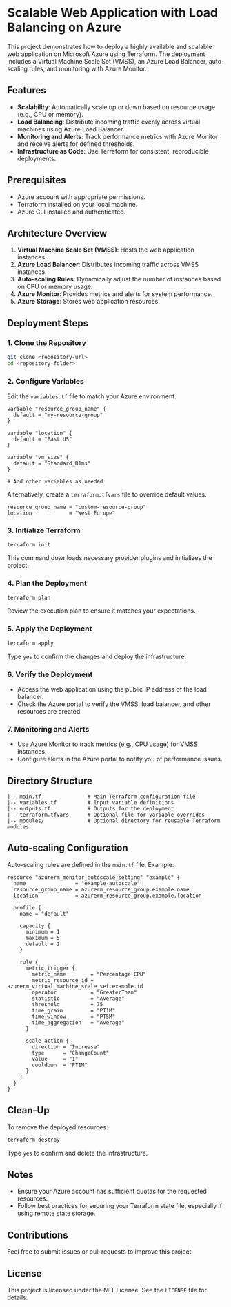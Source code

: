 # Scalable Web Application with Load Balancing on Azure

This project demonstrates how to deploy a highly available and scalable web application on Microsoft Azure using Terraform. The deployment includes a Virtual Machine Scale Set (VMSS), an Azure Load Balancer, auto-scaling rules, and monitoring with Azure Monitor.

## Features
- **Scalability**: Automatically scale up or down based on resource usage (e.g., CPU or memory).
- **Load Balancing**: Distribute incoming traffic evenly across virtual machines using Azure Load Balancer.
- **Monitoring and Alerts**: Track performance metrics with Azure Monitor and receive alerts for defined thresholds.
- **Infrastructure as Code**: Use Terraform for consistent, reproducible deployments.

## Prerequisites
- Azure account with appropriate permissions.
- Terraform installed on your local machine.
- Azure CLI installed and authenticated.

## Architecture Overview
1. **Virtual Machine Scale Set (VMSS)**: Hosts the web application instances.
2. **Azure Load Balancer**: Distributes incoming traffic across VMSS instances.
3. **Auto-scaling Rules**: Dynamically adjust the number of instances based on CPU or memory usage.
4. **Azure Monitor**: Provides metrics and alerts for system performance.
5. **Azure Storage**: Stores web application resources.

## Deployment Steps

### 1. Clone the Repository
```bash
git clone <repository-url>
cd <repository-folder>
```

### 2. Configure Variables
Edit the `variables.tf` file to match your Azure environment:
```hcl
variable "resource_group_name" {
  default = "my-resource-group"
}

variable "location" {
  default = "East US"
}

variable "vm_size" {
  default = "Standard_B1ms"
}

# Add other variables as needed
```
Alternatively, create a `terraform.tfvars` file to override default values:
```hcl
resource_group_name = "custom-resource-group"
location            = "West Europe"
```

### 3. Initialize Terraform
```bash
terraform init
```
This command downloads necessary provider plugins and initializes the project.

### 4. Plan the Deployment
```bash
terraform plan
```
Review the execution plan to ensure it matches your expectations.

### 5. Apply the Deployment
```bash
terraform apply
```
Type `yes` to confirm the changes and deploy the infrastructure.

### 6. Verify the Deployment
- Access the web application using the public IP address of the load balancer.
- Check the Azure portal to verify the VMSS, load balancer, and other resources are created.

### 7. Monitoring and Alerts
- Use Azure Monitor to track metrics (e.g., CPU usage) for VMSS instances.
- Configure alerts in the Azure portal to notify you of performance issues.

## Directory Structure
```plaintext
|-- main.tf               # Main Terraform configuration file
|-- variables.tf          # Input variable definitions
|-- outputs.tf            # Outputs for the deployment
|-- terraform.tfvars      # Optional file for variable overrides
|-- modules/              # Optional directory for reusable Terraform modules
```

## Auto-scaling Configuration
Auto-scaling rules are defined in the `main.tf` file. Example:
```hcl
resource "azurerm_monitor_autoscale_setting" "example" {
  name                = "example-autoscale"
  resource_group_name = azurerm_resource_group.example.name
  location            = azurerm_resource_group.example.location

  profile {
    name = "default"

    capacity {
      minimum = 1
      maximum = 5
      default = 2
    }

    rule {
      metric_trigger {
        metric_name        = "Percentage CPU"
        metric_resource_id = azurerm_virtual_machine_scale_set.example.id
        operator           = "GreaterThan"
        statistic          = "Average"
        threshold          = 75
        time_grain         = "PT1M"
        time_window        = "PT5M"
        time_aggregation   = "Average"
      }

      scale_action {
        direction = "Increase"
        type      = "ChangeCount"
        value     = "1"
        cooldown  = "PT1M"
      }
    }
  }
}
```

## Clean-Up
To remove the deployed resources:
```bash
terraform destroy
```
Type `yes` to confirm and delete the infrastructure.

## Notes
- Ensure your Azure account has sufficient quotas for the requested resources.
- Follow best practices for securing your Terraform state file, especially if using remote state storage.

## Contributions
Feel free to submit issues or pull requests to improve this project.

## License
This project is licensed under the MIT License. See the `LICENSE` file for details.

